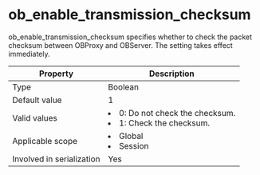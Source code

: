 # ob_enable_transmission_checksum

ob_enable_transmission_checksum specifies whether to check the packet checksum between OBProxy and OBServer. The setting takes effect immediately.

| **Property** | **Description** |
|---------|--------------------------------------------------------------------------------------------------------------|
| Type | Boolean |
| Default value | 1 |
| Valid values | <li> 0: Do not check the checksum.   <li> 1: Check the checksum. |
| Applicable scope | <li> Global   <li> Session |
| Involved in serialization | Yes |
